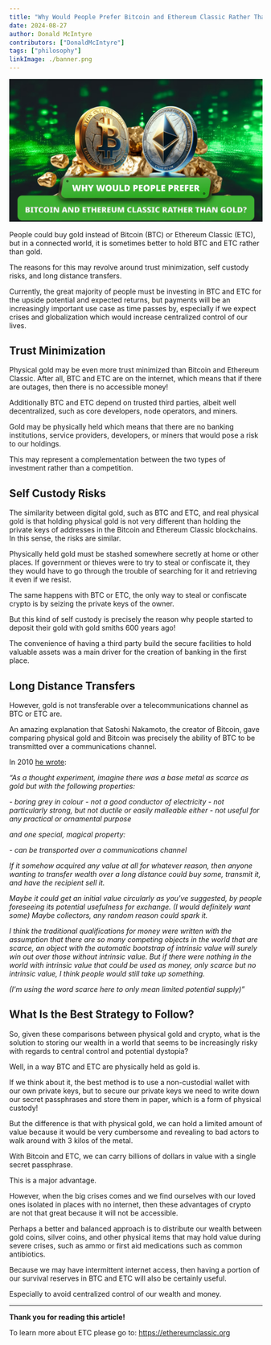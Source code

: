 ```yaml
---
title: "Why Would People Prefer Bitcoin and Ethereum Classic Rather Than Gold?"
date: 2024-08-27
author: Donald McIntyre
contributors: ["DonaldMcIntyre"]
tags: ["philosophy"]
linkImage: ./banner.png
---
```


![](./banner.png)

People could buy gold instead of Bitcoin (BTC) or Ethereum Classic (ETC), but in a connected world, it is sometimes better to hold BTC and ETC rather than gold. 

The reasons for this may revolve around trust minimization, self custody risks, and long distance transfers.

Currently, the great majority of people must be investing in BTC and ETC for the upside potential and expected returns, but payments will be an increasingly important use case as time passes by, especially if we expect crises and globalization which would increase centralized control of our lives.

## Trust Minimization

Physical gold may be even more trust minimized than Bitcoin and Ethereum Classic. After all, BTC and ETC are on the internet, which means that if there are outages, then there is no accessible money!

Additionally BTC and ETC depend on trusted third parties, albeit well decentralized, such as core developers, node operators, and miners.

Gold may be physically held which means that there are no banking institutions, service providers, developers, or miners that would pose a risk to our holdings.

This may represent a complementation between the two types of investment rather than a competition.

## Self Custody Risks

The similarity between digital gold, such as BTC and ETC, and real physical gold is that holding physical gold is not very different than holding the private keys of addresses in the Bitcoin and Ethereum Classic blockchains. In this sense, the risks are similar.

Physically held gold must be stashed somewhere secretly at home or other places. If government or thieves were to try to steal or confiscate it, they they would have to go through the trouble of searching for it and retrieving it even if we resist.

The same happens with BTC or ETC, the only way to steal or confiscate crypto is by seizing the private keys of the owner.

But this kind of self custody is precisely the reason why people started to deposit their gold with gold smiths 600 years ago!

The convenience of having a third party build the secure facilities to hold valuable assets was a main driver for the creation of banking in the first place.

## Long Distance Transfers

However, gold is not transferable over a telecommunications channel as BTC or ETC are.

An amazing explanation that Satoshi Nakamoto, the creator of Bitcoin, gave comparing physical gold and Bitcoin was precisely the ability of BTC to be transmitted over a communications channel.

In 2010 [he wrote](https://bitcointalk.org/index.php?topic=583.msg11405#msg11405):

*“As a thought experiment, imagine there was a base metal as scarce as gold but with the following properties:*

*- boring grey in colour*
*- not a good conductor of electricity*
*- not particularly strong, but not ductile or easily malleable either*
*- not useful for any practical or ornamental purpose*

*and one special, magical property:*

*- can be transported over a communications channel*

*If it somehow acquired any value at all for whatever reason, then anyone wanting to transfer wealth over a long distance could buy some, transmit it, and have the recipient sell it.*

*Maybe it could get an initial value circularly as you've suggested, by people foreseeing its potential usefulness for exchange.  (I would definitely want some)  Maybe collectors, any random reason could spark it.*

*I think the traditional qualifications for money were written with the assumption that there are so many competing objects in the world that are scarce, an object with the automatic bootstrap of intrinsic value will surely win out over those without intrinsic value.  But if there were nothing in the world with intrinsic value that could be used as money, only scarce but no intrinsic value, I think people would still take up something.*

*(I'm using the word scarce here to only mean limited potential supply)”*

## What Is the Best Strategy to Follow?

So, given these comparisons between physical gold and crypto, what is the solution to storing our wealth in a world that seems to be increasingly risky with regards to central control and potential dystopia?

Well, in a way BTC and ETC are physically held as gold is.

If we think about it, the best method is to use a non-custodial wallet with our own private keys, but to secure our private keys we need to write down our secret passphrases and store them in paper, which is a form of physical custody!

But the difference is that with physical gold, we can hold a limited amount of value because it would be very cumbersome and revealing to bad actors to walk around with 3 kilos of the metal.

With Bitcoin and ETC, we can carry billions of dollars in value with a single secret passphrase. 

This is a major advantage.

However, when the big crises comes and we find ourselves with our loved ones isolated in places with no internet, then these advantages of crypto are not that great because it will not be accessible.

Perhaps a better and balanced approach is to distribute our wealth between gold coins, silver coins, and other physical items that may hold value during severe crises, such as ammo or first aid medications such as common antibiotics.

Because we may have intermittent internet access, then having a portion of our survival reserves in BTC and ETC will also be certainly useful.

Especially to avoid centralized control of our wealth and money.

---

**Thank you for reading this article!**

To learn more about ETC please go to: https://ethereumclassic.org
